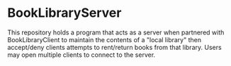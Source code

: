 # BookLibraryServer
This repository holds a program that acts as a server when partnered with BookLibraryClient to maintain the contents of a "local library" then accept/deny clients attempts to rent/return books from that library. Users may open multiple clients to connect to the server.
